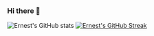 ### Hi there 👋

<!--
**Nesto17/Nesto17** is a ✨ _special_ ✨ repository because its `README.md` (this file) appears on your GitHub profile.

Here are some ideas to get you started:

- 🔭 I’m currently working on ...
- 🌱 I’m currently learning ...
- 👯 I’m looking to collaborate on ...
- 🤔 I’m looking for help with ...
- 💬 Ask me about ...
- 📫 How to reach me: ...
- 😄 Pronouns: ...
- ⚡ Fun fact: ...
-->

![Ernest's GitHub stats](https://github-readme-stats.vercel.app/api?username=Nesto17\&include_all_commits=true)
[![Ernest's GitHub Streak](http://github-readme-streak-stats.herokuapp.com?user=Nesto17&theme=dark&background=000000)](https://git.io/streak-stats)
